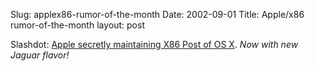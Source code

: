 Slug: applex86-rumor-of-the-month
Date: 2002-09-01
Title: Apple/x86 rumor-of-the-month
layout: post

Slashdot: <a href="http://apple.slashdot.org/article.pl?sid=02/08/31/195208&amp;mode=thread&amp;tid=179">Apple secretly maintaining X86 Post of OS X</a>. <i>Now with new Jaguar flavor!</i>
